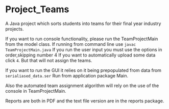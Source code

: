 # Project_Teams
A Java project which sorts students into teams for their final year industry projects. 


If you want to run console functionality, please run the TeamProjectMain from the model class. 
If running from command line use ``javac TeamProjectMain.java``
If you run the user input you must use the options in order,skipping number 4
If you want to automatically upload some data click ``4``. But that will not assign the teams. 

If you want to run the GUI it relies on it being prepopulated from data from ``serialiased_data.ser`` Run from application package Main. 

Also the automated team assignment algorithm will rely on the use of the console in TeamProjectMain. 

Reports are both in PDF and the text file version are in the reports package. 
